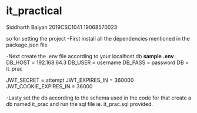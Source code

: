 # it_practical

Siddharth Balyan
2019CSC1041
19068570023

so for setting the project 
-First install all the dependencies mentioned in the package.json file

-Next create the .env file according to your localhost db
 **sample .env**
  DB_HOST = 192.168.64.3
  DB_USER = username
  DB_PASS = password
  DB = it_prac

  JWT_SECRET = attempt
  JWT_EXPIRES_IN = 360000
  JWT_COOKIE_EXPIRES_IN = 36000

-Lasty set the db according to the schema used in the code for that create a db named it_prac and run the sql file ie. it_prac.sql provided.

